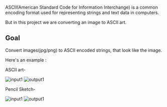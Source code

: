 ASCII(American Standard Code for Information Interchange) is a common encoding format used for representing strings and text data in computers.

But in this project we are converting an image to ASCII art.

Goal
---
Convert images(jpg/png) to ASCII encoded strings, that look like the image.

Here's an example :

ASCII art-


![input1](https://user-images.githubusercontent.com/82772073/174492893-bbcb8d65-0e81-40a0-9f25-ee278996e410.jpg)
![output1](https://user-images.githubusercontent.com/82772073/174492897-e263fdab-c00d-4660-a963-ee489df71e32.jpg)

Pencil Sketch-

![input1](https://user-images.githubusercontent.com/82772073/174492777-b1f7b7a3-70d6-4021-b49f-797a4c802b28.jpg)
![output1](https://user-images.githubusercontent.com/82772073/174492829-9539eed0-80cf-4d16-9da5-fc44f03fea57.jpg)


